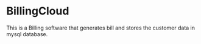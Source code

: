 # BillingCloud
This is a Billing software that generates bill and stores the customer data in mysql database.
